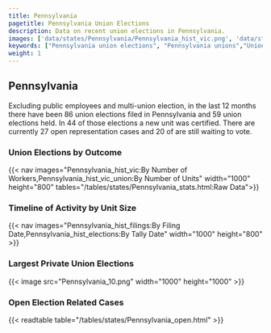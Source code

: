 ```yaml
---
title: Pennsylvania
pagetitle: Pennsylvania Union Elections
description: Data on recent union elections in Pennsylvania.
images: ['data/states/Pennsylvania/Pennsylvania_hist_vic.png', 'data/states/Pennsylvania/Pennsylvania_hist_size.png', 'data/states/Pennsylvania/Pennsylvania_10.png']
keywords: ["Pennsylvania union elections", "Pennsylvania unions","Union elections"]
weight: 1
---
```

##  Pennsylvania

Excluding public employees and multi-union election, in the last 12 months there have been 86 union elections filed in Pennsylvania and 59 union elections held. In 44 of those elections a new unit was certified. There are currently 27 open representation cases and 20 of are still waiting to vote.

### Union Elections by Outcome
{{< nav images="Pennsylvania_hist_vic:By Number of Workers,Pennsylvania_hist_vic_union:By Number of Units" width="1000" height="800" tables="/tables/states/Pennsylvania_stats.html:Raw Data">}}

### Timeline of Activity by Unit Size
{{< nav images="Pennsylvania_hist_filings:By Filing Date,Pennsylvania_hist_elections:By Tally Date" width="1000" height="800" >}}

### Largest Private Union Elections
{{< image src="Pennsylvania_10.png" width="1000" height="1000"  >}}

### Open Election Related Cases
{{< readtable table="/tables/states/Pennsylvania_open.html" >}}

